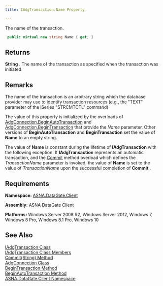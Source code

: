 ```yaml
---
title: IAdgTransaction.Name Property

---
```


The name of the transaction.

```cs
 public virtual new string Name { get; }
```

## Returns

**String** . The name of the transaction as specified when the transaction was initiated.
## Remarks

The name of the transaction is an arbitrary string which the database provider may use to identify transaction resources (e.g., the "TEXT" parameter of the iSeries "STRCMTCTL" command) 

The value of this property is initialized by the overloads of [ AdgConnection.BeginAutoTransaction](adg-connection-class-begin-auto-transaction-method-main.html) and [ AdgConnection.BeginTransaction](adg-connection-class-begin-transaction-method-main.html) that provide the *Name* parameter. Other versions of **BeginAutoTransaction** and **BeginTransaction** set the value of **Name** to an empty string.

The value of **Name** is constant during the lifetime of **IAdgTransaction** with the following exception. If **IAdgTransaction** represents an automatic transaction, and the [ Commit](iadg-transaction-class-commit-method2.html) method overload which defines the *TransactionName* parameter is invoked, the value of **Name** is set to the value of *TransactionName* upon the successful completion of **Commit** . 
## Requirements

**Namespace:** [ASNA.DataGate.Client](datagate-client-namespace.html) 

**Assembly:** ASNA DataGate Client

**Platforms:** Windows Server 2008 R2, Windows Server 2012, Windows 7, Windows 8 Pro, Windows 8.1 Pro, Windows 10
## See Also


[IAdgTransaction Class](iadg-transaction-class.html)
      <br />
[IAdgTransaction Class Members](iadg-transaction-members.html)
      <br />
[Commit(String) Method](iadg-transaction-class-commit-method2.html)
      <br />
[AdgConnection Class](adg-connection-class.html)
      <br />
      [BeginTransaction 
					Method](adg-connection-class-begin-transaction-method-main.html)
      <br />
      [BeginAutoTransaction 
					Method](adg-connection-class-begin-auto-transaction-method-main.html)
      <br />
[ASNA.DataGate.Client Namespace](datagate-client-namespace.html)

